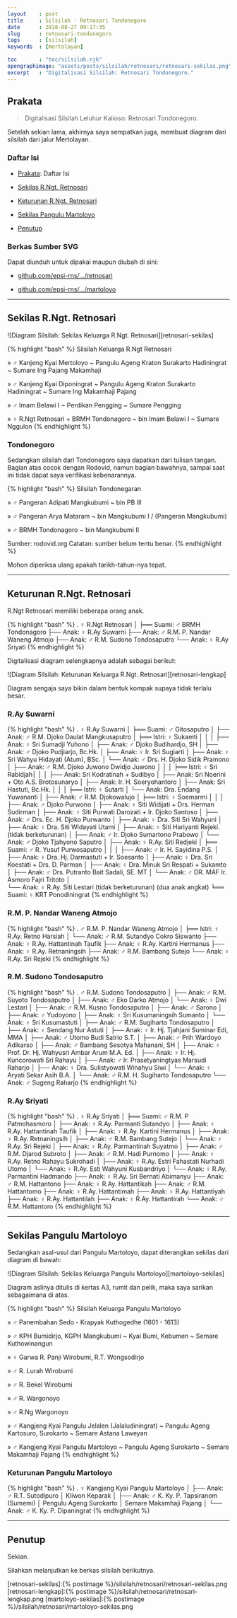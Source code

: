 ```yaml
---
layout    : post
title     : Silsilah - Retnosari Tondonegoro
date      : 2018-08-27 09:17:35
slug      : retnosari-tondonegoro
tags      : [silsilah]
keywords  : [mertolayan]

toc       : "toc/silsilah.njk"
opengraphimage: "assets/posts/silsilah/retnosari/retnosari-sekilas.png"
excerpt   : "Digitalisasi Silsilah: Retnosari Tondonegoro."
---
```


<a name="prakata"></a>

## Prakata

> Digitalisasi Silsilah Leluhur Kalioso: Retnosari Tondonegoro.

Setelah sekian lama, akhirnya saya sempatkan juga,
membuat diagram dari silsilah dari jalur Mertolayan.

### Daftar Isi

* [Prakata](#prakata): Daftar Isi

* [Sekilas R.Ngt. Retnosari](#sekilas)

* [Keturunan R.Ngt. Retnosari](#lengkap)

* [Sekilas Pangulu Martoloyo](#martoloyo)

* [Penutup](#penutup)

### Berkas Sumber SVG

Dapat diunduh untuk dipakai maupun diubah di sini:

* [github.com/epsi-rns/.../retnosari][github-svg-retnosari]

* [github.com/epsi-rns/.../martoloyo][github-svg-martoloyo]

-- -- --

<a name="sekilas"></a>

## Sekilas R.Ngt. Retnosari 

![Diagram Silsilah: Sekilas Keluarga R.Ngt. Retnosari][retnosari-sekilas]

{% highlight "bash" %}
Silsilah Keluarga R.Ngt Retnosari

» ♂ Kanjeng Kyai Mertoloyo
~ Pangulu Ageng Kraton Surakarto Hadiningrat
~ Sumare Ing Pajang Makamhaji

» ♂ Kanjeng Kyai Diponingrat
~ Pangulu Ageng Kraton Surakarto Hadiningrat
~ Sumare Ing Makamhaji Pajang

» ♂ Imam Belawi I
~ Perdikan Pengging
~ Sumare Pengging

» ♀ R.Ngt Retnosari + BRMH Tondonagoro
~ bin Imam Belawi I
~ Sumare Nggulon
{% endhighlight %}

### Tondonegoro

Sedangkan silsilah dari Tondonegoro saya dapatkan dari tulisan tangan.
Bagian atas cocok dengan Rodovid, namun bagian bawahnya,
sampai saat ini tidak dapat saya verifikasi kebenarannya.

{% highlight "bash" %}
Silsilah Tondonegaran

» ♂ Pangeran Adipati Mangkubumi
~  bin PB III

» ♂ Pangeran Arya Mataram 
~ bin Mangkubumi I
/ (Pangeran Mangkubumi)

» ♂ BRMH Tondonagoro
~ bin Mangkubumi II

Sumber: rodovid.org
Catatan: sumber belum tentu benar.
{% endhighlight %}

Mohon diperiksa ulang apakah tarikh-tahun-nya tepat.

-- -- --

<a name="lengkap"></a>

## Keturunan R.Ngt. Retnosari

R.Ngt Retnosari memiliki beberapa orang anak.

{% highlight "bash" %}
. ♀ R.Ngt Retnosari
│
╞══ Suami: ♂ BRMH Tondonagoro
├── Anak: ♀ R.Ay Suwarni
├── Anak: ♂ R.M. P. Nandar Waneng Atmojo
├── Anak: ♂ R.M. Sudono Tondosaputro
└── Anak: ♀ R.Ay Sriyati
{% endhighlight %}

Digitalisasi diagram selengkapnya adalah sebagai berikut:

![Diagram Silsilah: Keturunan Keluarga R.Ngt. Retnosari][retnosari-lengkap]

Diagram sengaja saya bikin dalam bentuk kompak supaya tidak terlalu besar.

### R.Ay Suwarni

{% highlight "bash" %}
. ♀ R.Ay Suwarni
│
╞══ Suami: ♂ Gitosaputro
│
├── Anak: ♂ R.M. Djoko Daulat Mangkusaputro 
│   ╞══ Istri: ♀ Sukamti
│   │
│   ├── Anak: ♀ Sri Sumadji Yuhono
│   ├── Anak: ♂ Djoko Budihardjo, SH
│   ├── Anak: ♂ Djoko Pudjiarjo, Bc.Hk.
│   ├── Anak: ♀ Ir. Sri Sugiarti
│   ├── Anak: ♀ Sri Wahyu Hidayati (Atum), BSc. 
│   └── Anak: ♂ Drs. H. Djoko Sidik Pramono
│
├── Anak: ♂ R.M. Djoko Juwono Dwidjo Juwono 
│   │
│   ╞══ Istri: ♀ Sri Rabidjah│   │
│   ├── Anak: Sri Kodratinah + Sudibyo
│   ├── Anak: Sri Noerini + Oto A.S. Brotosunaryo
│   ├── Anak: Ir. H. Soeryohantoro
│   ├── Anak: Sri Hastuti, Bc.Hk.
│   │
│   ╞══ Istri: ♀ Sutarti
│   └── Anak: Dra. Endang Yuwananti
│
├── Anak: ♂ R.M. Djokowalujo
│   ╞══ Istri: ♀ Soemarmi
│   │
│   ├── Anak: ♂ Djoko Purwono 
│   ├── Anak: ♀ Siti Widijati + Drs. Herman Sudirman 
│   ├── Anak: ♀ Siti Purwati Darozati + Ir. Djoko Santoso
│   ├── Anak: ♂ Drs. Ec. H. Djoko Purwanto
│   ├── Anak: ♀ Dra. Siti Sri Wahyuni 
│   ├── Anak: ♀ Dra. Siti Widayati Utami
│   ├── Anak: ♀ Siti Hariyanti Rejeki. (tidak berketurunan)
│   ├── Anak: ♂ Ir. Djoko Sumartono Prabowo
│   └── Anak: ♂ Djoko Tjahyono Saputro
│
├── Anak: ♀ R.Ay. Siti Redjeki
│   ╞══ Suami: ♂ R. Yusuf Purwosaputro
│   │
│   ├── Anak: ♂ Ir. H. Sayidina P.S.
│   ├── Anak: ♀ Dra. Hj. Darmastuti + Ir. Soesanto 
│   ├── Anak: ♀ Dra. Sri Koestati + Drs. D. Parman 
│   ├── Anak: ♀ Dra. Minuk Sri Respati + Sukamto
│   ├── Anak: ♂ Drs. Putranto Bait Sadali, SE. MT
│   └── Anak: ♂ DR. MAF Ir. Asmoro Fajri Tritoto
│   
└── Anak: ♀ R.Ay. Siti Lestari (tidak berketurunan) (dua anak angkat)
    ╘══ Suami: ♀ KRT Ponodiningrat
{% endhighlight %}

### R.M. P. Nandar Waneng Atmojo

{% highlight "bash" %}
. ♂ R.M. P. Nandar Waneng Atmojo
│
╞══ Istri: ♀ R.Ay. Retno Harsiah
│
└── Anak: ♂ R.M. Sutandyo Cokro Siswanto
    ├── Anak: ♀ R.Ay. Hattantinah Taufik
    ├── Anak: ♀ R.Ay. Kartini Hermanus
    ├── Anak: ♀ R.Ay. Retnaningsih
    ├── Anak: ♂ R.M. Bambang Sutejo
    └── Anak: ♀ R.Ay. Sri Rejeki
{% endhighlight %}

### R.M. Sudono Tondosaputro

{% highlight "bash" %}
. ♂ R.M. Sudono Tondosaputro
│
├── Anak: ♂ R.M. Suyoto Tondosaputro
│   ├── Anak: ♂ Eko Darko Atmojo
│   └── Anak: ♀ Dwi Lestari
│
├── Anak: ♂ R.M. Kusno Tondosaputro
│   ├── Anak: ♂ Sarono
│   ├── Anak: ♂ Yudoyono
│   ├── Anak: ♀ Sri Kusumaningsih Sumanto
│   └── Anak: ♀ Sri Kusumastuti
│
├── Anak: ♂ R.M. Sugiharto Tondosaputro
│   ├── Anak: ♀ Sendang Nur Astuti
│   ├── Anak: ♀ Ir. Hj. Tjahjani Suminar Edi, MMA
│   ├── Anak: ♂ Utomo Budi Satrio S.T.
│   ├── Anak: ♂ Prih Wardoyo Adikarso
│   ├── Anak: ♂ Bambang Sesotya Mahanani, SH
│   ├── Anak: ♀ Prof. Dr. Hj. Wahyusri Ambar Arum M.A. Ed.
│   ├── Anak: ♀ Ir. Hj. Kuncorowati Sri Rahayu
│   ├── Anak: ♂ Ir. Prasetyaningtyas Marsudi Raharjo
│   ├── Anak: ♀ Dra. Sulistyowati Winahyu Siwi
│   └── Anak: ♀ Aryati Sekar Asih B.A.
│
└── Anak: ♂ R.M. H. Sugiharto Tondosaputro
    └── Anak: ♂ Sugeng Raharjo
{% endhighlight %}

### R.Ay Sriyati

{% highlight "bash" %}
. ♀ R.Ay Sriyati
│
╞══ Suami: ♂ R.M. P Patmohasmoro
│
├── Anak: ♀ R.Ay. Parmanti Sutandyo
│   ├── Anak: ♀ R.Ay. Hattantinah Taufik
│   ├── Anak: ♀ R.Ay. Kartini Hermanus
│   ├── Anak: ♀ R.Ay. Retnaningsih
│   ├── Anak: ♂ R.M. Bambang Sutejo
│   └── Anak: ♀ R.Ay. Sri Rejeki
│
├── Anak: ♀ R.Ay. Parmantinah Suyatmo
│   ├── Anak: ♂ R.M. Djarod Subroto
│   ├── Anak: ♂ R.M. Hadi Purnomo
│   ├── Anak: ♀ R.Ay. Retno Rahayu Sukrohadi
│   ├── Anak: ♀ R.Ay. Estri Fahastati Nurhadi Utomo
│   └── Anak: ♀ R.Ay. Esti Wahyuni Kusbandriyo
│
└── Anak: ♀ R.Ay. Parmantini Hadmando
    ├── Anak: ♀ R.Ay. Sri Bernati Abimanyu
    ├── Anak: ♂ R.M. Hattantono
    ├── Anak: ♀ R.Ay. Hattantikah
    ├── Anak: ♂ R.M. Hattantomo
    ├── Anak: ♀ R.Ay. Hattantimah
    ├── Anak: ♀ R.Ay. Hattantiyah
    ├── Anak: ♀ R.Ay. Hattantilah
    ├── Anak: ♀ R.Ay. Hattantirah
    └── Anak: ♂ R.M. Hattantoro
{% endhighlight %}

-- -- --

<a name="martoloyo"></a>

## Sekilas Pangulu Martoloyo

Sedangkan asal-usul dari Pangulu Martoloyo,
dapat diterangkan sekilas dari diagram di bawah:

![Diagram Silsilah: Sekilas Keluarga Pangulu Martoloyo][martoloyo-sekilas]

Diagram aslinya ditulis di kertas A3, rumit dan pelik,
maka saya sarikan sebagaimana di atas.

{% highlight "bash" %}
Silsilah Keluarga Pangulu Martoloyo

» ♂ Panembahan Sedo - Krapyak Kuthogedhe (1601 - 1613)

» ♂ KPH Bumidirjo, KGPH Mangkubumi
~ Kyai Bumi, Kebumen
~ Semare Kuthowinangun

» ♀ Garwa R. Panji Wirobumi, R.T. Wongsodirjo

» ♂ R. Lurah Wirobumi

» ♂ R. Bekel Wirobumi

» ♂ R. Wargonoyo

» ♂ R.Ng Wargonoyo

» ♂ Kangjeng Kyai Pangulu Jelalen (Jalaludiningrat)
~ Pangulu Ageng Kartosuro, Surokarto
~ Semare Astana Laweyan

» ♂ Kangjeng Kyai Pangulu Martoloyo
~ Pangulu Ageng Surokarto
~ Semare Makamhaji Pajang
{% endhighlight %}

### Keturunan Pangulu Martoloyo

{% highlight "bash" %}
. ♀ Kangjeng Kyai Pangulu Martoloyo
│
├── Anak: ♂ R.T. Sutodipuro
│            Kliwon Keparak
│
├── Anak: ♂ K. Ky. P. Tapsiranom (Sumemi)
│            Pengulu Ageng Surokarto
│            Semare Makamhaji Pajang
│
└── Anak: ♂ K. Ky. P. Dipaningrat
{% endhighlight %}

-- -- --

<a name="penutup"></a>

## Penutup

Sekian.

Silahkan melanjutkan ke berkas silsilah berikutnya.

[//]: <> ( -- -- -- links below -- -- -- )

[github-svg-retnosari]: https://github.com/epsi-rns/titip-silsilah/tree/master/retnosari
[github-svg-martoloyo]: https://github.com/epsi-rns/titip-silsilah/tree/master/martoloyo

[retnosari-sekilas]:{% postimage %}/silsilah/retnosari/retnosari-sekilas.png
[retnosari-lengkap]:{% postimage %}/silsilah/retnosari/retnosari-lengkap.png
[martoloyo-sekilas]:{% postimage %}/silsilah/retnosari/martoloyo-sekilas.png
